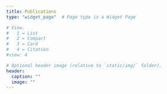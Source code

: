 ```yaml
---
title: Publications
type: "widget_page"  # Page type is a Widget Page

# View.
#   1 = List
#   2 = Compact
#   3 = Card
#   4 = Citation
#view: 4

# Optional header image (relative to `static/img/` folder).
header:
  caption: ""
  image: ""
---
```


<object data="publicat.pdf" type="application/pdf" width=100%>
</object>
